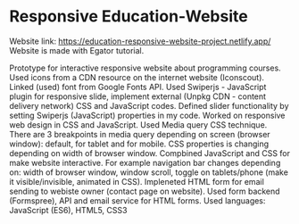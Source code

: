 # Responsive Education-Website
Website link: https://education-responsive-website-project.netlify.app/
Website is made with Egator tutorial.

Prototype for interactive responsive website about programming courses. 
Used icons from a CDN resource on the internet website (Iconscout).
Linked (used) font from Google Fonts API. 
Used Swiperjs - JavaScript plugin for responsive slide, implement external (Unpkg CDN - content delivery network) CSS and JavaScript codes. Defined slider functionality by setting Swiperjs (JavaScript) properties in my code.
Worked on responsive web design in CSS and JavaScript. Used Media query CSS technique. There are 3 breakpoints in media query depending on screen (browser window): default, for tablet and for mobile. CSS properties is changing depending on width of browser window.
Compbined JavaScript and CSS for make website interactive. For example navigation bar changes depending on: width of browser window, window scroll, toggle on tablets/phone (make it visible/invisible, animated in CSS). 
Impleneted HTML form for email sending to webiste owner (contact page on website). Used form backend (Formspree), API and email service for HTML forms.
Used languages: JavaScript (ES6), HTML5, CSS3
